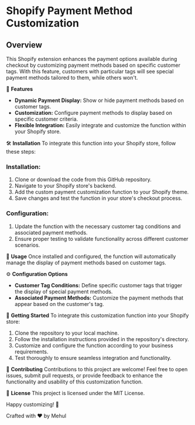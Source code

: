 # Shopify Payment Method Customization

## Overview
This Shopify extension enhances the payment options available during checkout by customizing payment methods based on specific customer tags. With this feature, customers with particular tags will see special payment methods tailored to them, while others won't.

🚀 **Features**
- **Dynamic Payment Display:** Show or hide payment methods based on customer tags.
- **Customization:** Configure payment methods to display based on specific customer criteria.
- **Flexible Integration:** Easily integrate and customize the function within your Shopify store.

🛠 **Installation**
To integrate this function into your Shopify store, follow these steps:

### Installation:
1. Clone or download the code from this GitHub repository.
2. Navigate to your Shopify store's backend.
3. Add the custom payment customization function to your Shopify theme.
4. Save changes and test the function in your store's checkout process.

### Configuration:
1. Update the function with the necessary customer tag conditions and associated payment methods.
2. Ensure proper testing to validate functionality across different customer scenarios.

🚩 **Usage**
Once installed and configured, the function will automatically manage the display of payment methods based on customer tags.

⚙️ **Configuration Options**
- **Customer Tag Conditions:** Define specific customer tags that trigger the display of special payment methods.
- **Associated Payment Methods:** Customize the payment methods that appear based on the customer's tag.

🚀 **Getting Started**
To integrate this customization function into your Shopify store:

1. Clone the repository to your local machine.
2. Follow the installation instructions provided in the repository's directory.
3. Customize and configure the function according to your business requirements.
4. Test thoroughly to ensure seamless integration and functionality.

🤝 **Contributing**
Contributions to this project are welcome! Feel free to open issues, submit pull requests, or provide feedback to enhance the functionality and usability of this customization function.

📄 **License**
This project is licensed under the MIT License.

Happy customizing! 🚀

Crafted with ❤️ by Mehul
